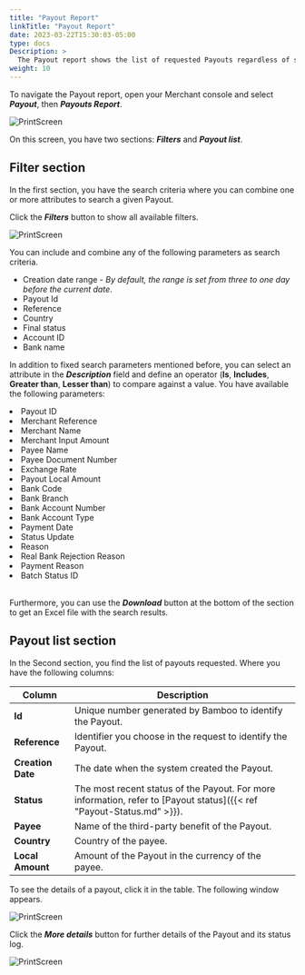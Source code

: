 ```yaml
---
title: "Payout Report"
linkTitle: "Payout Report"
date: 2023-03-22T15:30:03-05:00
type: docs
Description: >
  The Payout report shows the list of requested Payouts regardless of status and lets you search for a specific payout.
weight: 10
---
```


To navigate the Payout report, open your Merchant console and select ***Payout***, then ***Payouts Report***.

![PrintScreen](/assets/Payouts/Payouts5_en.png)

On this screen, you have two sections: _**Filters**_ and _**Payout list**_.

## Filter section
In the first section, you have the search criteria where you can combine one or more attributes to search a given Payout. 

Click the _**Filters**_ button to show all available filters.

![PrintScreen](/assets/Payouts/Payouts11_en.png)

You can include and combine any of the following parameters as search criteria.

* Creation date range - _By default, the range is set from three to one day before the current date_.
* Payout Id
* Reference
* Country
* Final status
* Account ID
* Bank name

In addition to fixed search parameters mentioned before, you can select an attribute in the _**Description**_ field and define an operator (**Is**, **Includes**, **Greater than**, **Lesser than**) to compare against a value. You have available the following parameters:

<div id="columns">
     <li>Payout ID</li>
     <li>Merchant Reference</li>
     <li>Merchant Name</li>
     <li>Merchant Input Amount</li>
     <li>Payee Name</li>
     <li>Payee Document Number</li>
     <li>Exchange Rate</li>
     <li>Payout Local Amount</li>
     <li>Bank Code</li>
     <li>Bank Branch</li>
     <li>Bank Account Number</li>
     <li>Bank Account Type</li>
     <li>Payment Date</li>
     <li>Status Update</li>
     <li>Reason</li>
     <li>Real Bank Rejection Reason</li>
     <li>Payment Reason</li>
     <li>Batch Status ID</li>
</div>
<br>

Furthermore, you can use the _**Download**_ button at the bottom of the section to get an Excel file with the search results.

## Payout list section
In the Second section, you find the list of payouts requested. Where you have the following columns:

| Column | Description |
|---|---|
| **Id** | Unique number generated by Bamboo to identify the Payout. |
| **Reference** | Identifier you choose in the request to identify the Payout. |
| **Creation Date** | The date when the system created the Payout. |
| **Status** | The most recent status of the Payout. For more information, refer to [Payout status]({{< ref "Payout-Status.md" >}}). |
| **Payee** | Name of the third-party benefit of the Payout. |
| **Country** | Country of the payee. |
| **Local Amount** | Amount of the Payout in the currency of the payee. |

To see the details of a payout, click it in the table. The following window appears.

![PrintScreen](/assets/Payouts/Payouts6_en.png)

Click the _**More details**_ button for further details of the Payout and its status log.

![PrintScreen](/assets/Payouts/Payouts7_en.png)